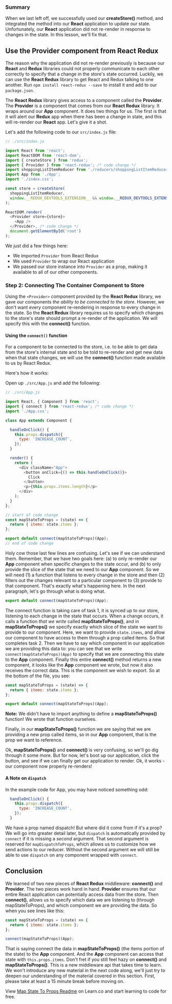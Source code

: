 ### Summary

When we last left off, we successfully used our __createStore()__ method, and
integrated the method into our __React__ application to update our state.
Unfortunately, our __React__ application did not re-render in response to
changes in the state. In this lesson, we'll fix that.

## Use the Provider component from React Redux

  The reason why the application did not re-render previously is because our
  __React__ and __Redux__ libraries could not properly communicate to each other
  correctly to specify that a change in the store's state occurred. Luckily, we
  can use the __React Redux__ library to get React and Redux talking to one
  another. Run `npm install react-redux --save` to install it and add to our
  `package.json`.

  The __React Redux__ library gives access to a component called the __Provider__.
  The __Provider__ is a component that comes from our __React Redux__ library. It
  wraps around our __App__ component. It does two things for us. The first is that
  it will alert our __Redux__ app when there has been a change in state, and this
  will re-render our __React__ app. Let's give it a shot.

  Let's add the following code to our `src/index.js` file:

  ```javascript
  // ./src/index.js

  import React from 'react';
  import ReactDOM from 'react-dom';
  import { createStore } from 'redux';
  import { Provider } from 'react-redux'; /* code change */
  import shoppingListItemReducer from './reducers/shoppingListItemReducer';
  import App from './App';
  import './index.css';

  const store = createStore(
    shoppingListItemReducer,
    window.__REDUX_DEVTOOLS_EXTENSION__ && window.__REDUX_DEVTOOLS_EXTENSION__()
  );

  ReactDOM.render(
    <Provider store={store}>
      <App />
    </Provider>, /* code change */
    document.getElementById('root')
  );
  ```

  We just did a few things here:

  * We imported `Provider` from React Redux
  * We used `Provider` to wrap our React application
  * We passed our store instance into `Provider` as a prop, making it available to all of our other components.

### Step 2: Connecting The Container Component to Store

  Using the `<Provider>` component provided by the __React Redux__ library, we
  gave our components *the ability to be connected to the store*. However, we
  don't want every component re-rendering in response to every change in the
  state. So the __React Redux__ library requires us to specify which changes to
  the store's state should prompt a re-render of the application. We will specify
  this with the __connect()__ function.

  #### Using the `connect()` function

  For a component to be connected to the store, i.e. to be able to get data from
  the store's internal state and to be told to re-render and get new data when
  that state changes, we will use the __connect()__ function made available to us
  by React Redux.

  Here's how it works:

  Open up `./src/App.js` and add the following:

  ```javascript
  // ./src/App.js

  import React, { Component } from 'react';
  import { connect } from 'react-redux'; /* code change */
  import './App.css';

  class App extends Component {

    handleOnClick() {
      this.props.dispatch({
        type: 'INCREASE_COUNT',
      });
    }

    render() {
      return (
        <div className="App">
          <button onClick={() => this.handleOnClick()}>
            Click
          </button>
          <p>{this.props.items.length}</p>
        </div>
      );
    }
  };

  // start of code change
  const mapStateToProps = (state) => {
    return { items: state.items };
  };

  export default connect(mapStateToProps)(App);
  // end of code change
  ```

  Holy cow those last few lines are confusing. Let's see if we can understand
  them. Remember, that we have two goals here: (a) to only re-render our __App__
  component when specific changes to the state occur, and (b) to only provide the
  slice of the state that we need to our __App__ component. So we will need (1) a
  function that listens to every change in the store and then (2) filters out the
  changes relevant to a particular component to (3) provide to that component.
  That's exactly what's happening here. In the next paragraph, let's go through
  what is doing what.

  ```javascript
  export default connect(mapStateToProps)(App);
  ```

  The connect function is taking care of task 1, it is synced up to our store,
  listening to each change in the state that occurs. When a change occurs, it
  calls a function *that we write* called __mapStateToProps()__, and in
  __mapStateToProps()__ we specify exactly which slice of the state we want to
  provide to our component. Here, we want to provide `state.items`, and allow our
  component to have access to them through a prop called items. So that completes
  task 2. Then we have to say which component in our application we are providing
  this data to: you can see that we write `connect(mapStateToProps)(App)` to
  specify that we are connecting this state to the __App__ component.   Finally
  this entire __connect()__ method returns a new component, it looks like the
  __App__ component we wrote, but now it also receives the correct data. This is
  the component we wish to export. So at the bottom of the file, you see:

  ```javascript
  const mapStateToProps = (state) => {
    return { items: state.items };
  };

  export default connect(mapStateToProps)(App);
  ```

  **Note:** We didn't have to import anything to define a __mapStateToProps()__ function! We
  wrote that function ourselves.

  Finally, in our __mapStateToProps()__ function we are saying that we are
  providing a new prop called items, so in our __App__ component, that is the prop
  we want to reference.

  Ok, __mapStateToProps()__ and __connect()__ is very confusing, so we'll go dig
  through it some more.  But for now, let's boot up our application, click the
  button, and see if we can finally get our application to render. Ok, it works -
  our component now properly re-renders!

#### A Note on `dispatch`

  In the example code for App, you may have noticed something odd:

  ```js
    handleOnClick() {
      this.props.dispatch({
        type: 'INCREASE_COUNT',
      });
    }
  ```

  We have a prop named dispatch! But where did it come from if it's a prop? We
  will go into greater detail later, but `dispatch` is automatically provided
  by `connect` if it is missing a _second_ argument. That second argument is
  reserved for `mapDispatchToProps`, which allows us to customize how we send
  actions to our reducer. Without the second argument we will still be able to
  use `dispatch` on any component wrapped with `connect`.

## Conclusion

We learned of two new pieces of __React Redux__ middleware: __connect()__ and
__Provider__.  The two pieces work hand in hand. __Provider__ ensures that our
entire React application can potentially access data from the store. Then
__connect()__, allows us to specify which data we are listening to (through
mapStateToProps), and which component we are providing the data. So when you see
lines like this:

```javascript
const mapStateToProps = (state) => {
  return { items: state.items };
};

connect(mapStateToProps)(App);
```

That is saying connect the data in __mapStateToProps()__ (the items portion of
the state) to the __App__ component. And the __App__ component can access that
state with `this.props.items`. Don't fret if you still feel hazy on
__connect()__ and __mapStateToProps()__. This is a new middleware api that takes
time to learn. We won't introduce any new material in the next code along, we'll
just try to deepen our understanding of the material covered in this section.
First, please take at least a 15 minute break before moving on.  

<p class='util--hide'>View <a href='https://learn.co/lessons/map-state-to-props-readme'>Map State To Props Readme</a> on Learn.co and start learning to code for free.</p>
